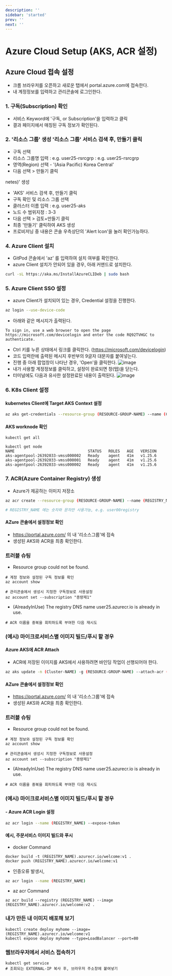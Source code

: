```yaml
---
description: ''
sidebar: 'started'
prev: ''
next: ''
---
```


# Azure Cloud Setup (AKS, ACR 설정)

## Azure Cloud 접속 설정 

- 크롬 브라우저를 오픈하고 새로운 탭에서 portal.azure.com에 접속한다.
- 내 계정정보를 입력하고 관리콘솔에 로그인한다.


### 1. 구독(Subscription) 확인

- 서비스 Keyword에 '구독, or Subscription'을 입력하고 클릭   
- 결과 페이지에서 매칭된 구독 정보가 확인된다.


### 2. '리소스 그룹' 생성 '리소스 그룹' 서비스 검색 후, 만들기 클릭
- 구독 선택
- 리소스 그룹명 입력 : e.g. user25-rsrcgrp : e.g. user25-rsrcgrp
- 영역(Region) 선택 - '(Asia Pacific) Korea Central'
- 다음 선택 > 만들기 클릭

netes)' 생성  

- 'AKS' 서비스 검색 후, 만들기 클릭
- 구독 확인 및 리소스 그룹 선택
- 클러스터 이름 입력 : e.g. user25-aks
- 노드 수 범위지정 : 3-3
- 다음 선택 > 검토+만들기 클릭
- 최종 '만들기' 클릭하여 AKS 생성
- 프로비저닝 중 내용은 콘솔 우측상단의 'Alert Icon'을 눌러 확인가능하다.


### 4. Azure Client 설치

- GitPod 콘솔에서 'az' 를 입력하여 설치 여부를 확인한다. 
- azure Client 설치가 안되어 있을 경우, 아래 커맨드로 설치한다.
```bash
curl -sL https://aka.ms/InstallAzureCLIDeb | sudo bash 
```  

### 5. Azure Client SSO 설정

- azure Client가 설치되어 있는 경우, Credential 설정을 진행한다.
```bash
az login --use-device-code
```

- 아래와 같은 메시지가 출력된다.
```
To sign in, use a web browser to open the page https://microsoft.com/devicelogin and enter the code RQ92TVHGC to authenticate.
```
  - Ctrl 키를 누른 상태에서 링크를 클릭한다. (https://microsoft.com/devicelogin)
  - 코드 입력란에 출력된 메시지 후반부의 9글자 대문자를 붙여넣는다.
- 진행 중 아래 팝업창이 나타난 경우, 'Open'을 클릭한다.
![image](https://github.com/acmexii/demo/assets/35618409/f4a7ba21-093d-4124-891c-50cb554f80c8)
- 내가 사용할 계정정보를 클릭하고, 설정이 완료되면 창(탭)을 닫는다.
- 터미널에도 다음과 유사한 설정완료된 내용이 출력된다.
![image](https://github.com/acmexii/demo/assets/35618409/571fe061-0682-42f3-84db-6345004a6354)


### 6. K8s Client 설정

#### kubernetes Client에 Target AKS Context 설정

```bash
az aks get-credentials --resource-group (RESOURCE-GROUP-NAME) --name (Cluster-NAME)
```  

#### AKS worknode 확인

```
kubectl get all

kubectl get node
NAME                                STATUS   ROLES   AGE   VERSION
aks-agentpool-26392033-vmss000002   Ready    agent   41m   v1.25.6
aks-agentpool-26392033-vmss000001   Ready    agent   41m   v1.25.6
aks-agentpool-26392033-vmss000002   Ready    agent   41m   v1.25.6
```

### 7. ACR(Azure Container Registry) 생성
- Azure가 제공하는 이미지 저장소
```bash
az acr create --resource-group (RESOURCE-GROUP-NAME) --name (REGISTRY_NAME) --sku Basic

# REGISTRY_NAME 에는 숫자와 문자만 사용가능, e.g. user00registry
```  

#### AZure 콘솔에서 설정정보 확인

- https://portal.azure.com/ 의 내 '리소스그룹'에 접속
- 생성된 AKS와 ACR을 최종 확인한다.


### 트러블 슈팅

- Resource group could not be found.
```
# 계정 정보와 설정된 구독 정보를 확인
az account show

# 관리콘솔에서 생성시 지정한 구독정보로 사용설정
az account set --subscription "종량제1"
```

- (AlreadyInUse) The registry DNS name user25.azurecr.io is already in use.
```
# ACR 이름을 중복을 회피하도록 부여한 다음 재시도 
```

### (예시) 마이크로서비스별 이미지 빌드/푸시 할 경우

#### Azure AKS에 ACR Attach
- ACR에 저장된 이미지를 AKS에서 사용하려면 바인딩 작업이 선행되어야 한다.
```bash
az aks update -n (Cluster-NAME) -g (RESOURCE-GROUP-NAME) --attach-acr (REGISTRY_NAME)
```  

#### AZure 콘솔에서 설정정보 확인

- https://portal.azure.com/ 의 내 '리소스그룹'에 접속
- 생성된 AKS와 ACR을 최종 확인한다.


### 트러블 슈팅

- Resource group could not be found.
```
# 계정 정보와 설정된 구독 정보를 확인
az account show

# 관리콘솔에서 생성시 지정한 구독정보로 사용설정
az account set --subscription "종량제1"
```

- (AlreadyInUse) The registry DNS name user25.azurecr.io is already in use.
```
# ACR 이름을 중복을 회피하도록 부여한 다음 재시도 
```

### (예시) 마이크로서비스별 이미지 빌드/푸시 할 경우

#### - Azure ACR Login 설정
```bash 
az acr login --name (REGISTRY_NAME) --expose-token
```  

#### 예시, 주문서비스 이미지 빌드와 푸시
- docker Command 
```
docker build -t (REGISTRY_NAME).azurecr.io/welcome:v1 .
docker push (REGISTRY_NAME).azurecr.io/welcome:v1
```
- 인증오류 발생시, 
```bash 
az acr login --name (REGISTRY_NAME)
```  
- az acr Command
```
az acr build --registry (REGISTRY_NAME) --image (REGISTRY_NAME).azurecr.io/welcome:v2 .
```

### 내가 만든 내 이미지 배포해 보기
```
kubectl create deploy myhome --image=(REGISTRY_NAME).azurecr.io/welcome:v1
kubectl expose deploy myhome --type=LoadBalancer --port=80
```
### 웹브라우저에서 서비스 접속하기
```
kubectl get service
# 조회되는 EXTERNAL-IP 복사 후, 브라우저 주소창에 붙여넣기
```


